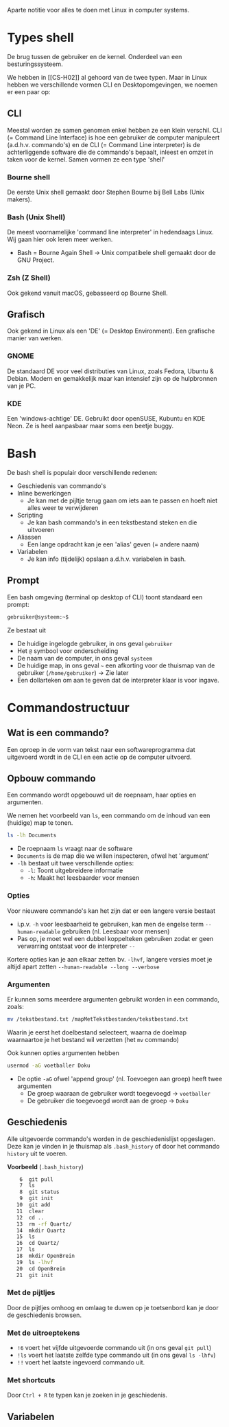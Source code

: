 Aparte notitie voor alles te doen met Linux in computer systems.

# Types shell
De brug tussen de gebruiker en de kernel. Onderdeel van een besturingssysteem.

We hebben in [[CS-H02]] al gehoord van de twee typen. Maar in Linux hebben we verschillende vormen CLI en Desktopomgevingen, we noemen er een paar op:
## CLI
Meestal worden ze samen genomen enkel hebben ze een klein verschil. CLI (= Command Line Interface) is hoe een gebruiker de computer manipuleert (a.d.h.v. commando's) en de CLI (= Command Line interpreter) is de achterliggende software die de commando's bepaalt, inleest en omzet in taken voor de kernel. Samen vormen ze een type 'shell'
### Bourne shell
De eerste Unix shell gemaakt door Stephen Bourne bij Bell Labs (Unix makers).

### Bash (Unix Shell)
De meest voornamelijke 'command line interpreter' in hedendaags Linux. Wij gaan hier ook leren meer werken.
- Bash = Bourne Again Shell -> Unix compatibele shell gemaakt door de GNU Project.

### Zsh (Z Shell)
Ook gekend vanuit macOS, gebasseerd op Bourne Shell.

## Grafisch
Ook gekend in Linux als een 'DE' (= Desktop Environment). Een grafische manier van werken.

### GNOME
De standaard DE voor veel distributies van Linux, zoals Fedora, Ubuntu & Debian. Modern en gemakkelijk maar kan intensief zijn op de hulpbronnen van je PC.

### KDE
Een 'windows-achtige' DE. Gebruikt door openSUSE, Kubuntu en KDE Neon.  Ze is heel aanpasbaar maar soms een beetje buggy.

# Bash
De bash shell is populair door verschillende redenen:
- Geschiedenis van commando's
- Inline bewerkingen 
	- Je kan met de pijltje terug gaan om iets aan te passen en hoeft niet alles weer te verwijderen
- Scripting
	- Je kan bash commando's in een tekstbestand steken en die uitvoeren
- Aliassen
	- Een lange opdracht kan je een 'alias' geven (= andere naam)
- Variabelen
	- Je kan info (tijdelijk) opslaan a.d.h.v. variabelen in bash.

## Prompt
Een bash omgeving (terminal op desktop of CLI) toont standaard een prompt:

```BASH
gebruiker@systeem:~$
```

Ze bestaat uit
- De huidige ingelogde gebruiker, in ons geval `gebruiker`
- Het `@` symbool voor onderscheiding
- De naam van de computer, in ons geval `systeem`
- De huidige map, in ons geval `~` een afkorting voor de thuismap van de gebruiker (`/home/gebruiker`) -> Zie later
- Een dollarteken om aan te geven dat de interpreter klaar is voor ingave.

# Commandostructuur
## Wat is een commando?
Een oproep in de vorm van tekst naar een softwareprogramma dat uitgevoerd wordt in de CLI en een actie op de computer uitvoerd.

## Opbouw commando
Een commando wordt opgebouwd uit de roepnaam, haar opties en argumenten. 

We nemen het voorbeeld van `ls`, een commando om de inhoud van een (huidige) map te tonen.

```Bash
ls -lh Documents
```

- De roepnaam `ls` vraagt naar de software
- `Documents` is de map die we willen inspecteren, ofwel het 'argument'
- `-lh`  bestaat uit twee verschillende opties:
	- `-l`: Toont uitgebreidere informatie
	- `-h`: Maakt het leesbaarder voor mensen

### Opties
Voor nieuwere commando's kan het zijn dat er een langere versie bestaat
- i.p.v. `-h` voor leesbaarheid te gebruiken, kan men de engelse term `--human-readable` gebruiken (nl. Leesbaar voor mensen)
- Pas op, je moet wel een dubbel koppelteken gebruiken zodat er geen verwarring ontstaat voor de interpreter `--`

Kortere opties kan je aan elkaar zetten bv. `-lhvf`, langere versies moet je altijd apart zetten `--human-readable --long --verbose`

### Argumenten
Er kunnen soms meerdere argumenten gebruikt worden in een commando, zoals:

```Bash
mv /tekstbestand.txt /mapMetTekstbestanden/tekstbestand.txt
```

Waarin je eerst het doelbestand selecteert, waarna de doelmap waarnaartoe je het bestand wil verzetten (het `mv` commando)

Ook kunnen opties argumenten hebben

```Bash
usermod -aG voetballer Doku
```

- De optie `-aG` ofwel 'append group' (nl. Toevoegen aan groep) heeft twee argumenten
	- De groep waaraan de gebruiker wordt toegevoegd -> `voetballer`
	- De gebruiker die toegevoegd wordt aan de groep -> `Doku`

## Geschiedenis
Alle uitgevoerde commando's worden in de geschiedenislijst opgeslagen. Deze kan je vinden in je thuismap als `.bash_history` of door het commando `history` uit te voeren.

**Voorbeeld** (`.bash_history`)
```bash
    6  git pull
    7  ls
    8  git status
    9  git init
   10  git add 
   11  clear
   12  cd ..
   13  rm -rf Quartz/
   14  mkdir Quartz
   15  ls
   16  cd Quartz/
   17  ls
   18  mkdir OpenBrein
   19  ls -lhvf
   20  cd OpenBrein
   21  git init
```

### Met de pijtljes
Door de pijtljes omhoog en omlaag te duwen op je toetsenbord kan je door de geschiedenis browsen.

### Met de uitroeptekens
- `!6` voert het vijfde uitgevoerde commando uit (in ons geval `git pull`)
- `!ls` voert het laatste zelfde type commando uit (in ons geval `ls -lhfv`)
- `!!` voert het laatste ingevoerd commando uit.

### Met shortcuts
Door `Ctrl + R` te typen kan je zoeken in je geschiedenis.

## Variabelen

